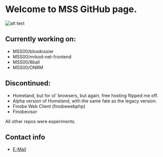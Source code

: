# Welcome to MSS GitHub page.

![alt text](https://i.imgur.com/0ukTVB1.png "MSS Logo")

## Currently working on:

* MSS00/bloxdossier
* MSS00/mrkod-net-frontend
* MSS00/8ball
* MSS00/ONRM

## Discontinued:

* Homeland, but for ol' browsers, but again, free hosting flipped me off.
* Alpha version of Homeland, with the same fate as the legacy version.
* Finobe Web Client (finobewebphp)
* Finobevisor

All other repos were experiments.

## Contact info

* [E-Mail](mailto:mssceo@tutanota.de)
